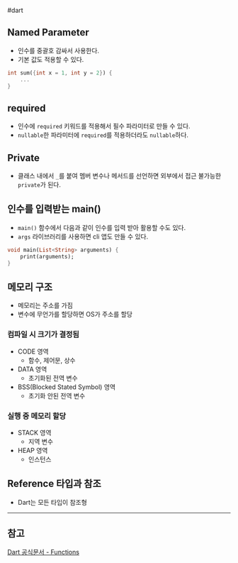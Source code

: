 #dart 

## Named Parameter
- 인수를 중괄호 감싸서 사용한다.
- 기본 값도 적용할 수 있다.

```dart
int sum({int x = 1, int y = 2}) {
	...
}
```

## required
- 인수에 `required` 키워드를 적용해서 필수 파라미터로 만들 수 있다.
- `nullable`한 파라미터에 `required`를 적용하더라도 `nullable`하다.

## Private
- 클래스 내에서 `_`를 붙여 멤버 변수나 메서드를 선언하면 외부에서 접근 불가능한 `private`가 된다.

## 인수를 입력받는 main()
- `main()` 함수에서 다음과 같이 인수를 입력 받아 활용할 수도 있다.
- `args` 라이브러리를 사용하면 cli 앱도 만들 수 있다.

```dart
void main(List<String> arguments) {
	print(arguments);
}
```

## 메모리 구조
- 메모리는 주소를 가짐
- 변수에 무언가를 할당하면 OS가 주소를 할당

### 컴파일 시 크기가 결정됨
- CODE 영역
	- 함수, 제어문, 상수
- DATA 영역
	- 초기화된 전역 변수
- BSS(Blocked Stated Symbol) 영역
	- 초기화 안된 전역 변수
### 실행 중 메모리 할당
- STACK 영역
	- 지역 변수
- HEAP 영역
	- 인스턴스

## Reference 타입과 참조
- Dart는 모든 타입이 참조형

---
## 참고
[Dart 공식문서 - Functions](https://dart.dev/language/functions)